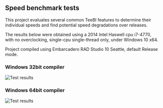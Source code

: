 ## Speed benchmark tests

This project evaluates several common TeeBI features to determine their individual speeds and find potential speed degradations over releases.

The results below were obtained using a 2014 Intel Haswell cpu i7-4770, with no overclocking, single-cpu single-thread only, under Windows 10 x64.

Project compiled using Embarcadero RAD Studio 10 Seattle, default Release mode.


### Windows 32bit compiler

![Test results](https://raw.githubusercontent.com/Steema/BI/master/demos/delphi/vcl/Speed/TeeBI_Speed_Test.png)

### Windows 64bit compiler

![Test results](https://raw.githubusercontent.com/Steema/BI/master/demos/delphi/vcl/Speed/TeeBI_Speed_Test_x64.png)
